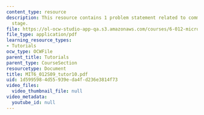 ```yaml
---
content_type: resource
description: This resource contains 1 problem statement related to common collector
  stage.
file: https://ol-ocw-studio-app-qa.s3.amazonaws.com/courses/6-012-microelectronic-devices-and-circuits-spring-2009/1d5995984d55939eda4fd236e3814f73_MIT6_012S09_tutor10.pdf
file_type: application/pdf
learning_resource_types:
- Tutorials
ocw_type: OCWFile
parent_title: Tutorials
parent_type: CourseSection
resourcetype: Document
title: MIT6_012S09_tutor10.pdf
uid: 1d599598-4d55-939e-da4f-d236e3814f73
video_files:
  video_thumbnail_file: null
video_metadata:
  youtube_id: null
---
```

